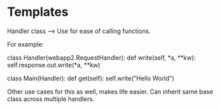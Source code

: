 Templates
=========
Handler class --> Use for ease of calling functions.

For example:

class Handler(webapp2.RequestHandler):
    def write(self, *a, **kw):
        self.response.out.write(*a, **kw)

class Main(Handler):
    def get(self):
        self.write("Hello World")

Other use cases for this as well, makes life easier.
Can inherit same base class across multiple handlers.